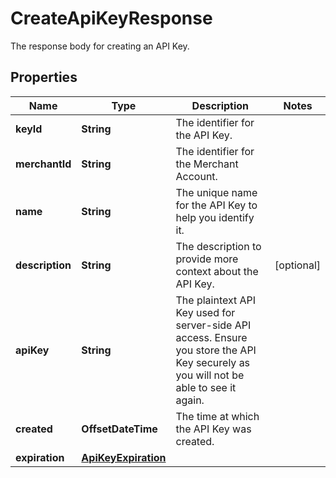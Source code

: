 

# CreateApiKeyResponse

The response body for creating an API Key.

## Properties

| Name | Type | Description | Notes |
|------------ | ------------- | ------------- | -------------|
|**keyId** | **String** | The identifier for the API Key. |  |
|**merchantId** | **String** | The identifier for the Merchant Account. |  |
|**name** | **String** | The unique name for the API Key to help you identify it. |  |
|**description** | **String** | The description to provide more context about the API Key. |  [optional] |
|**apiKey** | **String** | The plaintext API Key used for server-side API access. Ensure you store the API Key securely as you will not be able to see it again. |  |
|**created** | **OffsetDateTime** | The time at which the API Key was created. |  |
|**expiration** | [**ApiKeyExpiration**](ApiKeyExpiration.md) |  |  |



